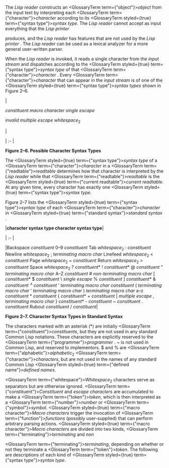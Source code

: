 



The *Lisp reader* constructs an <GlossaryTerm  term={"object"}><i>object</i></GlossaryTerm> from the input text by interpreting each <GlossaryTerm  term={"character"}><i>character</i></GlossaryTerm> according to its <GlossaryTerm styled={true} term={"syntax type"}><i>syntax type</i></GlossaryTerm>. The *Lisp reader* cannot accept as input everything that the *Lisp printer*  







produces, and the *Lisp reader* has features that are not used by the *Lisp printer* . The *Lisp reader* can be used as a lexical analyzer for a more general user-written parser. 



When the *Lisp reader* is invoked, it reads a single character from the *input stream* and dispatches according to the <GlossaryTerm styled={true} term={"syntax type"}><i>syntax type</i></GlossaryTerm> of that <GlossaryTerm  term={"character"}><i>character</i></GlossaryTerm> . Every <GlossaryTerm  term={"character"}><i>character</i></GlossaryTerm> that can appear in the *input stream* is of one of the <GlossaryTerm styled={true} term={"syntax type"}><i>syntax types</i></GlossaryTerm> shown in Figure 2–6. 



|<p>*constituent macro character single escape* </p><p>*invalid multiple escape whitespace*<sub>2</sub></p>|

| :- |





**Figure 2–6. Possible Character Syntax Types** 



The <GlossaryTerm styled={true} term={"syntax type"}><i>syntax type</i></GlossaryTerm> of a <GlossaryTerm  term={"character"}><i>character</i></GlossaryTerm> in a <GlossaryTerm  term={"readtable"}><i>readtable</i></GlossaryTerm> determines how that character is interpreted by the *Lisp reader* while that <GlossaryTerm  term={"readtable"}><i>readtable</i></GlossaryTerm> is the <GlossaryTerm styled={true} term={"current readtable"}><i>current readtable</i></GlossaryTerm>. At any given time, every character has exactly one <GlossaryTerm styled={true} term={"syntax type"}><i>syntax type</i></GlossaryTerm>. 



Figure 2–7 lists the <GlossaryTerm styled={true} term={"syntax type"}><i>syntax type</i></GlossaryTerm> of each <GlossaryTerm  term={"character"}><i>character</i></GlossaryTerm> in <GlossaryTerm styled={true} term={"standard syntax"}><i>standard syntax</i></GlossaryTerm> . 



|**character syntax type character syntax type**|

| :- |

|Backspace <i>constituent</i> 0–9 <i>constituent</i> Tab <i>whitespace</i><sub>2</sub> : <i>constituent</i> Newline <i>whitespace</i><sub>2</sub> ; <i>terminating macro char</i> Linefeed <i>whitespace</i><sub>2</sub> &lt; <i>constituent</i> Page <i>whitespace</i><sub>2</sub> = <i>constituent</i> Return <i>whitespace</i><sub>2</sub> &gt; <i>constituent</i> Space <i>whitespace</i><sub>2</sub> ? <i>constituent</i>* ! <i>constituent</i>* @ <i>constituent</i> " <i>terminating macro char</i> A–Z <i>constituent</i> # <i>non-terminating macro char</i> [ <i>constituent</i>* $ <i>constituent</i> \ <i>single escape</i> % <i>constituent</i> ] <i>constituent</i>* &amp; <i>constituent <sup>∧</sup> constituent</i> ’ <i>terminating macro char constituent</i> ( <i>terminating macro char</i> ‘ <i>terminating macro char</i> ) <i>terminating macro char</i> a–z <i>constituent</i> * <i>constituent</i> \{ <i>constituent</i>* + <i>constituent</i> | <i>multiple escape</i> , <i>terminating macro char</i> \} <i>constituent</i>* - <i>constituent</i> &#126; <i>constituent</i> . <i>constituent</i> Rubout <i>constituent</i> / <i>constituent</i>|





**Figure 2–7. Character Syntax Types in Standard Syntax**  







The characters marked with an asterisk (\*) are initially <GlossaryTerm  term={"constituent"}><i>constituents</i></GlossaryTerm>, but they are not used in any standard Common Lisp notations. These characters are explicitly reserved to the <GlossaryTerm  term={"programmer"}><i>programmer</i></GlossaryTerm> . &#126; is not used in Common Lisp, and reserved to implementors. $ and % are <GlossaryTerm  term={"alphabetic"}><i>alphabetic</i></GlossaryTerm><sub>2</sub> <GlossaryTerm  term={"character"}><i>characters</i></GlossaryTerm>, but are not used in the names of any standard Common Lisp <GlossaryTerm styled={true} term={"defined name"}><i>defined names</i></GlossaryTerm>. 



<GlossaryTerm  term={"whitespace"}><i>Whitespace</i></GlossaryTerm><sub>2</sub> characters serve as separators but are otherwise ignored. <GlossaryTerm  term={"constituent"}><i>Constituent</i></GlossaryTerm> and *escape characters* are accumulated to make a <GlossaryTerm  term={"token"}><i>token</i></GlossaryTerm>, which is then interpreted as a <GlossaryTerm  term={"number"}><i>number</i></GlossaryTerm> or <GlossaryTerm  term={"symbol"}><i>symbol</i></GlossaryTerm>. <GlossaryTerm styled={true} term={"macro character"}><i>Macro characters</i></GlossaryTerm> trigger the invocation of <GlossaryTerm  term={"function"}><i>functions</i></GlossaryTerm> (possibly user-supplied) that can perform arbitrary parsing actions. <GlossaryTerm styled={true} term={"macro character"}><i>Macro characters</i></GlossaryTerm> are divided into two kinds, <GlossaryTerm  term={"terminating"}><i>terminating</i></GlossaryTerm> and *non* 



<GlossaryTerm  term={"terminating"}><i>terminating</i></GlossaryTerm>, depending on whether or not they terminate a <GlossaryTerm  term={"token"}><i>token</i></GlossaryTerm>. The following are descriptions of each kind of <GlossaryTerm styled={true} term={"syntax type"}><i>syntax type</i></GlossaryTerm>. 



